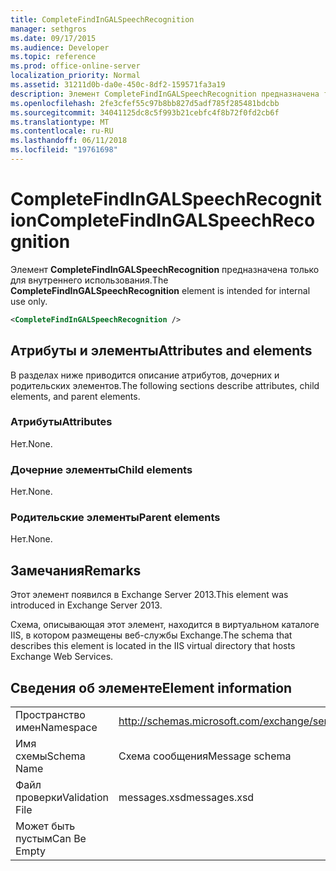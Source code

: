 ```yaml
---
title: CompleteFindInGALSpeechRecognition
manager: sethgros
ms.date: 09/17/2015
ms.audience: Developer
ms.topic: reference
ms.prod: office-online-server
localization_priority: Normal
ms.assetid: 31211d0b-da0e-450c-8df2-159571fa3a19
description: Элемент CompleteFindInGALSpeechRecognition предназначена только для внутреннего использования.
ms.openlocfilehash: 2fe3cfef55c97b8bb827d5adf785f285481bdcbb
ms.sourcegitcommit: 34041125dc8c5f993b21cebfc4f8b72f0fd2cb6f
ms.translationtype: MT
ms.contentlocale: ru-RU
ms.lasthandoff: 06/11/2018
ms.locfileid: "19761698"
---
```

# <a name="completefindingalspeechrecognition"></a><span data-ttu-id="2f97d-103">CompleteFindInGALSpeechRecognition</span><span class="sxs-lookup"><span data-stu-id="2f97d-103">CompleteFindInGALSpeechRecognition</span></span>

<span data-ttu-id="2f97d-104">Элемент **CompleteFindInGALSpeechRecognition** предназначена только для внутреннего использования.</span><span class="sxs-lookup"><span data-stu-id="2f97d-104">The **CompleteFindInGALSpeechRecognition** element is intended for internal use only.</span></span> 
  
```XML
<CompleteFindInGALSpeechRecognition />
```

## <a name="attributes-and-elements"></a><span data-ttu-id="2f97d-105">Атрибуты и элементы</span><span class="sxs-lookup"><span data-stu-id="2f97d-105">Attributes and elements</span></span>

<span data-ttu-id="2f97d-106">В разделах ниже приводится описание атрибутов, дочерних и родительских элементов.</span><span class="sxs-lookup"><span data-stu-id="2f97d-106">The following sections describe attributes, child elements, and parent elements.</span></span>
  
### <a name="attributes"></a><span data-ttu-id="2f97d-107">Атрибуты</span><span class="sxs-lookup"><span data-stu-id="2f97d-107">Attributes</span></span>

<span data-ttu-id="2f97d-108">Нет.</span><span class="sxs-lookup"><span data-stu-id="2f97d-108">None.</span></span>
  
### <a name="child-elements"></a><span data-ttu-id="2f97d-109">Дочерние элементы</span><span class="sxs-lookup"><span data-stu-id="2f97d-109">Child elements</span></span>

<span data-ttu-id="2f97d-110">Нет.</span><span class="sxs-lookup"><span data-stu-id="2f97d-110">None.</span></span>
  
### <a name="parent-elements"></a><span data-ttu-id="2f97d-111">Родительские элементы</span><span class="sxs-lookup"><span data-stu-id="2f97d-111">Parent elements</span></span>

<span data-ttu-id="2f97d-112">Нет.</span><span class="sxs-lookup"><span data-stu-id="2f97d-112">None.</span></span>
  
## <a name="remarks"></a><span data-ttu-id="2f97d-113">Замечания</span><span class="sxs-lookup"><span data-stu-id="2f97d-113">Remarks</span></span>

<span data-ttu-id="2f97d-114">Этот элемент появился в Exchange Server 2013.</span><span class="sxs-lookup"><span data-stu-id="2f97d-114">This element was introduced in Exchange Server 2013.</span></span>
  
<span data-ttu-id="2f97d-115">Схема, описывающая этот элемент, находится в виртуальном каталоге IIS, в котором размещены веб-службы Exchange.</span><span class="sxs-lookup"><span data-stu-id="2f97d-115">The schema that describes this element is located in the IIS virtual directory that hosts Exchange Web Services.</span></span>
  
## <a name="element-information"></a><span data-ttu-id="2f97d-116">Сведения об элементе</span><span class="sxs-lookup"><span data-stu-id="2f97d-116">Element information</span></span>

|||
|:-----|:-----|
|<span data-ttu-id="2f97d-117">Пространство имен</span><span class="sxs-lookup"><span data-stu-id="2f97d-117">Namespace</span></span>  <br/> |http://schemas.microsoft.com/exchange/services/2006/messages  <br/> |
|<span data-ttu-id="2f97d-118">Имя схемы</span><span class="sxs-lookup"><span data-stu-id="2f97d-118">Schema Name</span></span>  <br/> |<span data-ttu-id="2f97d-119">Схема сообщения</span><span class="sxs-lookup"><span data-stu-id="2f97d-119">Message schema</span></span>  <br/> |
|<span data-ttu-id="2f97d-120">Файл проверки</span><span class="sxs-lookup"><span data-stu-id="2f97d-120">Validation File</span></span>  <br/> |<span data-ttu-id="2f97d-121">messages.xsd</span><span class="sxs-lookup"><span data-stu-id="2f97d-121">messages.xsd</span></span>  <br/> |
|<span data-ttu-id="2f97d-122">Может быть пустым</span><span class="sxs-lookup"><span data-stu-id="2f97d-122">Can Be Empty</span></span>  <br/> ||
   

